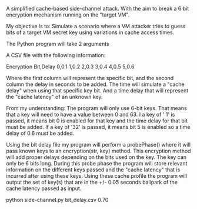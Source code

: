 A simplified cache-based side-channel attack. With the aim to break a 6 bit encryption mechanism running on the "target VM".

My objective is to: Simulate a scenario where a VM attacker tries to guess bits of a target VM secret key using variations in cache access times.

The Python program will take 2 arguments

A CSV file with the following information:

Encryption Bit,Delay
0,0.1
1,0.2
2,0.3
3,0.4
4,0.5
5,0.6

Where the first column will represent the specific bit, and the second column the delay in seconds to be added.  The time will simulate a "cache delay" when using that specific key bit.
And a time delay that will represent the "cache latency" of an unknown key.


From my understanding:
The program will only use 6-bit keys. That means that a key will need to have a value between 0 and 63.  I a key of ' 1'  is passed, it means bit 0 is enabled for that key and the time delay for that bit must be added.  If a key of '32' is passed, it means bit 5 is enabled so a time delay of 0.6 must be added.

Using the bit delay file my program will perform a probePhase() where it will pass known keys to an encryption(str, key) method.  This encryption method will add proper delays depending on the bits used on the key.  The key can only be 6 bits long.  During this probe phase the program will store relevant information on the different keys passed and the "cache latency" that is incurred after using these keys.
Using these cache profile the program will output the set of key(s) that are in the +/- 0.05 seconds ballpark of the cache latency passed as input.

python side-channel.py bit_delay.csv 0.70
